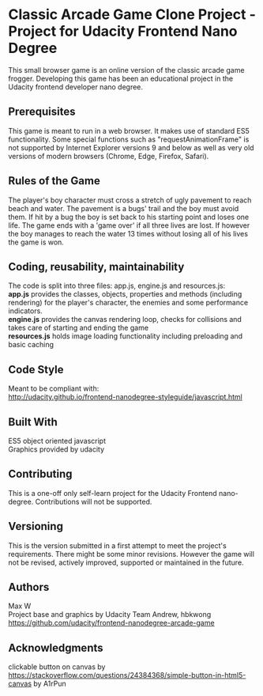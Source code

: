 # Classic Arcade Game Clone Project - Project for Udacity Frontend Nano Degree

This small browser game is an online version of the classic arcade game frogger.
Developing this game has been an educational project in the Udacity frontend developer nano degree.

## Prerequisites
This game is meant to run in a web browser. It makes use of standard ES5 functionality. Some special functions such as "requestAnimationFrame" is not supported by Internet Explorer versions 9 and below as well as very old versions of modern browsers (Chrome, Edge, Firefox, Safari).

## Rules of the Game
The player's boy character must cross a stretch of ugly pavement to reach beach and water. The pavement is a bugs' trail and the boy must avoid them. If hit by a bug the boy is set back to his starting point and loses one life. The game ends with a 'game over' if all three lives are lost. If however the boy manages to reach the water 13 times without losing all of his lives the game is won.

## Coding, reusability, maintainability
The code is split into three files: app.js, engine.js and resources.js:  
**app.js** provides the classes, objects, properties and methods (including rendering) for the player's character, the enemies and some performance indicators.\
**engine.js** provides the canvas rendering loop, checks for collisions and takes care of starting and ending the game\
**resources.js** holds image loading functionality including preloading and basic caching

## Code Style
Meant to be compliant with:\
http://udacity.github.io/frontend-nanodegree-styleguide/javascript.html

## Built With
ES5 object oriented javascript\
Graphics provided by udacity

## Contributing
This is a one-off only self-learn project for the Udacity Frontend nano-degree. Contributions will not be supported.

## Versioning
This is the version submitted in a first attempt to meet the project's requirements. There might be some minor revisions.
However the game will not be revised, actively improved, supported or maintained in the future.

## Authors
Max W\
Project base and graphics by Udacity Team Andrew, hbkwong https://github.com/udacity/frontend-nanodegree-arcade-game

## Acknowledgments
clickable button on canvas by https://stackoverflow.com/questions/24384368/simple-button-in-html5-canvas by A1rPun
